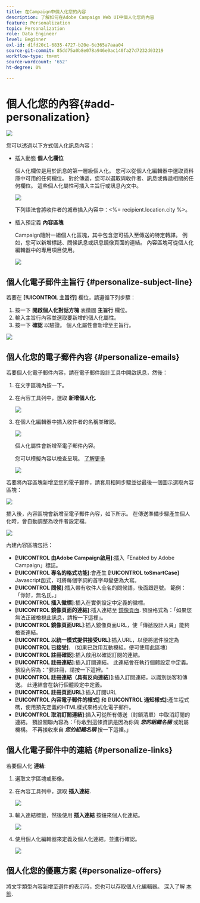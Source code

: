 ```yaml
---
title: 在Campaign中個人化您的內容
description: 了解如何在Adobe Campaign Web UI中個人化您的內容
feature: Personalization
topic: Personalization
role: Data Engineer
level: Beginner
exl-id: d1fd20c1-6835-4727-b20e-6e365a7aaa04
source-git-commit: 85dd75a0b8e078a946e0ac140fa27d7232d03219
workflow-type: tm+mt
source-wordcount: '652'
ht-degree: 0%

---
```


# 個人化您的內容{#add-personalization}

![](../assets/do-not-localize/badge.png)

您可以透過以下方式個人化訊息內容：

* 插入動態 **個人化欄位**

   個人化欄位是用於訊息的第一層級個人化。 您可以從個人化編輯器中選取資料庫中可用的任何欄位。 對於傳遞，您可以選取與收件者、訊息或傳遞相關的任何欄位。 這些個人化屬性可插入主旨行或訊息內文中。

   ![](assets/perso-subject-line.png)

   下列語法會將收件者的城市插入內容中：&lt;%= recipient.location.city %>。

* 插入預定義 **內容區塊**

   Campaign隨附一組個人化區塊，其中包含您可插入至傳送的特定轉譯。 例如，您可以新增標誌、問候訊息或訊息鏡像頁面的連結。 內容區塊可從個人化編輯器中的專用項目使用。

   ![](assets/perso-content-blocks.png)
<!--
* Create **conditional content**

    Configure conditional content to add dynamic personalization based on the recipient’s profile for example. Text blocks and/or images are inserted when a particular condition is true.
-->

## 個人化電子郵件主旨行 {#personalize-subject-line}

若要在 **[!UICONTROL 主旨行]** 欄位，請遵循下列步驟：

1. 按一下 **開啟個人化對話方塊** 表徵圖 **主旨行** 欄位。
1. 輸入主旨行內容並選取要新增的個人化屬性。
1. 按一下 **確認** 以驗證。 個人化屬性會新增至主旨行。

![](assets/perso-subject.png)

## 個人化您的電子郵件內容 {#personalize-emails}

若要個人化電子郵件內容，請在電子郵件設計工具中開啟訊息，然後：

1. 在文字區塊內按一下。
1. 在內容工具列中，選取 **新增個人化**.

   ![](assets/perso-add-to-content.png)

1. 在個人化編輯器中插入收件者的名稱並確認。

   ![](assets/perso-add-name.png)

   個人化屬性會新增至電子郵件內容。

   您可以模擬內容以檢查呈現。 [了解更多](../preview-test/preview-content.md)

   ![](assets/perso-rendering.png)

若要將內容區塊新增至您的電子郵件，請套用相同步驟並從最後一個圖示選取內容區塊：

![](assets/perso-insert-block.png)

插入後，內容區塊會新增至電子郵件內容，如下所示。 在傳送準備步驟產生個人化時，會自動調整為收件者設定檔。

![](assets/perso-content-block-in-email.png)


內建內容區塊包括：

* **[!UICONTROL 由Adobe Campaign啟用]**:插入「Enabled by Adobe Campaign」標誌。
* **[!UICONTROL 專名的格式功能]**:會產生 **[!UICONTROL toSmartCase]** Javascript函式，可將每個字詞的首字母變更為大寫。
* **[!UICONTROL 問候]**:插入帶有收件人全名的問候語，後面跟逗號。 範例：「你好，無名氏，」
* **[!UICONTROL 插入徽標]**:插入在實例設定中定義的徽標。
* **[!UICONTROL 鏡像頁面的連結]**:插入連結至 [鏡像頁面](mirror-page.md). 預設格式為：「如果您無法正確檢視此訊息，請按一下這裡」。
* **[!UICONTROL 鏡像頁面URL]**:插入鏡像頁面URL，使「傳遞設計人員」能夠檢查連結。
* **[!UICONTROL 以統一模式提供接受URL]**:插入URL，以便將選件設定為 **[!UICONTROL 已接受]**. （如果已啟用互動模組，便可使用此區塊）
* **[!UICONTROL 註冊確認]**:插入啟用以確認訂閱的連結。
* **[!UICONTROL 註冊連結]**:插入訂閱連結。 此連結會在執行個體設定中定義。 預設內容為：&quot;要註冊，請按一下這裡。&quot;
* **[!UICONTROL 註冊連結（具有反向連結）]**:插入訂閱連結，以識別訪客和傳送。 此連結會在執行個體設定中定義。
* **[!UICONTROL 註冊頁面URL]**:插入訂閱URL
* **[!UICONTROL 內容電子郵件的樣式]** 和 **[!UICONTROL 通知樣式]**:產生程式碼，使用預先定義的HTML樣式來格式化電子郵件。
* **[!UICONTROL 取消訂閱連結]**:插入可從所有傳送（封鎖清單）中取消訂閱的連結。 預設關聯內容為：「你收到這條資訊是因為你與 ***您的組織名稱*** 或附屬機構。 不再接收來自 ***您的組織名稱*** 按一下這裡。」



## 個人化電子郵件中的連結 {#personalize-links}

若要個人化 **連結**:

1. 選取文字區塊或影像。
1. 在內容工具列中，選取 **插入連結**.

   ![](assets/perso-link.png)

1. 輸入連結標籤，然後使用 **插入連結** 按鈕來個人化連結。

   ![](assets/perso-link-insert-icon.png)

1. 使用個人化編輯器來定義及個人化連結，並進行確認。

   ![](assets/perso-link-edit.png)


## 個人化您的優惠方案 {#personalize-offers}

將文字類型內容新增至選件的表示時，您也可以存取個人化編輯器。 深入了解 [本節](../content/offers.md).
